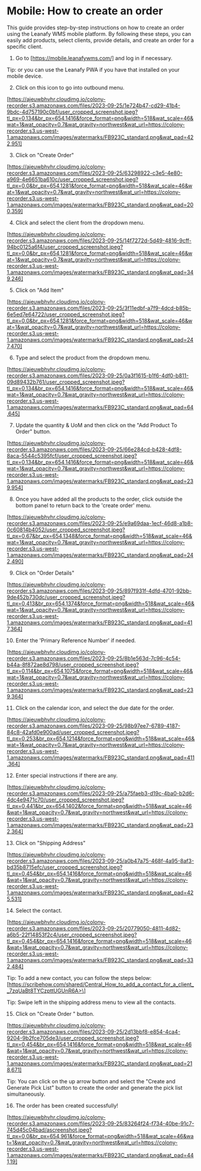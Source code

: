 # Mobile: How to create an order

This guide provides step-by-step instructions on how to create an order using the Leanafy WMS mobile platform. By following these steps, you can easily add products, select clients, provide details, and create an order for a specific client.

1. Go to [https://mobile.leanafywms.com/] and log in if necessary.


Tip: or you can use the Leanafy PWA if you have that installed on your mobile device.


2. Click on this icon to go into outbound menu.

[https://ajeuwbhvhr.cloudimg.io/colony-recorder.s3.amazonaws.com/files/2023-09-25/1e724b47-cd29-41b4-9bdc-4d757190c0bf/user_cropped_screenshot.jpeg?tl_px=0,134&br_px=654,1416&force_format=png&width=518&wat_scale=46&wat=1&wat_opacity=0.7&wat_gravity=northwest&wat_url=https://colony-recorder.s3.us-west-1.amazonaws.com/images/watermarks/FB923C_standard.png&wat_pad=422,951]


3. Click on "Create Order"

[https://ajeuwbhvhr.cloudimg.io/colony-recorder.s3.amazonaws.com/files/2023-09-25/63298922-c3e5-4e80-a969-4e6651ba610c/user_cropped_screenshot.jpeg?tl_px=0,0&br_px=654,1281&force_format=png&width=518&wat_scale=46&wat=1&wat_opacity=0.7&wat_gravity=northwest&wat_url=https://colony-recorder.s3.us-west-1.amazonaws.com/images/watermarks/FB923C_standard.png&wat_pad=200,359]


4. Click and select the client from the dropdown menu.

[https://ajeuwbhvhr.cloudimg.io/colony-recorder.s3.amazonaws.com/files/2023-09-25/14f7272d-5d49-4816-9cff-94bc0125a6f4/user_cropped_screenshot.jpeg?tl_px=0,0&br_px=654,1281&force_format=png&width=518&wat_scale=46&wat=1&wat_opacity=0.7&wat_gravity=northwest&wat_url=https://colony-recorder.s3.us-west-1.amazonaws.com/images/watermarks/FB923C_standard.png&wat_pad=349,246]


5. Click on "Add Item"

[https://ajeuwbhvhr.cloudimg.io/colony-recorder.s3.amazonaws.com/files/2023-09-25/3f11edbf-a7f9-4dcd-b85b-6e5ed7e64722/user_cropped_screenshot.jpeg?tl_px=0,0&br_px=654,1281&force_format=png&width=518&wat_scale=46&wat=1&wat_opacity=0.7&wat_gravity=northwest&wat_url=https://colony-recorder.s3.us-west-1.amazonaws.com/images/watermarks/FB923C_standard.png&wat_pad=247,470]


6. Type and select the product from the dropdown menu.

[https://ajeuwbhvhr.cloudimg.io/colony-recorder.s3.amazonaws.com/files/2023-09-25/0a3f1615-b1f6-4df0-b811-09d89432b761/user_cropped_screenshot.jpeg?tl_px=0,134&br_px=654,1416&force_format=png&width=518&wat_scale=46&wat=1&wat_opacity=0.7&wat_gravity=northwest&wat_url=https://colony-recorder.s3.us-west-1.amazonaws.com/images/watermarks/FB923C_standard.png&wat_pad=64,645]


7. Update the quantity & UoM and then click on the "Add Product To Order" button.

[https://ajeuwbhvhr.cloudimg.io/colony-recorder.s3.amazonaws.com/files/2023-09-25/66e284cd-b428-4df8-8aca-5544c5395fcf/user_cropped_screenshot.jpeg?tl_px=0,134&br_px=654,1416&force_format=png&width=518&wat_scale=46&wat=1&wat_opacity=0.7&wat_gravity=northwest&wat_url=https://colony-recorder.s3.us-west-1.amazonaws.com/images/watermarks/FB923C_standard.png&wat_pad=239,954]


8. Once you have added all the products to the order, click outside the bottom panel to return back to the 'create order' menu.

[https://ajeuwbhvhr.cloudimg.io/colony-recorder.s3.amazonaws.com/files/2023-09-25/e9a69daa-1ecf-46d8-a1b8-0c60814b4052/user_cropped_screenshot.jpeg?tl_px=0,67&br_px=654,1348&force_format=png&width=518&wat_scale=46&wat=1&wat_opacity=0.7&wat_gravity=northwest&wat_url=https://colony-recorder.s3.us-west-1.amazonaws.com/images/watermarks/FB923C_standard.png&wat_pad=242,490]


9. Click on "Order Details"

[https://ajeuwbhvhr.cloudimg.io/colony-recorder.s3.amazonaws.com/files/2023-09-25/897f931f-4dfd-4701-92bb-9de452b730dc/user_cropped_screenshot.jpeg?tl_px=0,413&br_px=654,1374&force_format=png&width=518&wat_scale=46&wat=1&wat_opacity=0.7&wat_gravity=northwest&wat_url=https://colony-recorder.s3.us-west-1.amazonaws.com/images/watermarks/FB923C_standard.png&wat_pad=417,364]


10. Enter the 'Primary Reference Number' if needed.

[https://ajeuwbhvhr.cloudimg.io/colony-recorder.s3.amazonaws.com/files/2023-09-25/8b1e563d-7c96-4c54-b44a-8f872ae8d798/user_cropped_screenshot.jpeg?tl_px=0,114&br_px=654,1075&force_format=png&width=518&wat_scale=46&wat=1&wat_opacity=0.7&wat_gravity=northwest&wat_url=https://colony-recorder.s3.us-west-1.amazonaws.com/images/watermarks/FB923C_standard.png&wat_pad=239,364]


11. Click on the calendar icon, and select the due date for the order.

[https://ajeuwbhvhr.cloudimg.io/colony-recorder.s3.amazonaws.com/files/2023-09-25/98b97ee7-6789-4187-84c8-42afd0e900ad/user_cropped_screenshot.jpeg?tl_px=0,253&br_px=654,1214&force_format=png&width=518&wat_scale=46&wat=1&wat_opacity=0.7&wat_gravity=northwest&wat_url=https://colony-recorder.s3.us-west-1.amazonaws.com/images/watermarks/FB923C_standard.png&wat_pad=411,364]


12. Enter special instructions if there are any.

[https://ajeuwbhvhr.cloudimg.io/colony-recorder.s3.amazonaws.com/files/2023-09-25/a75faeb3-d19c-4ba0-b2d6-4dc4e9471c70/user_cropped_screenshot.jpeg?tl_px=0,441&br_px=654,1402&force_format=png&width=518&wat_scale=46&wat=1&wat_opacity=0.7&wat_gravity=northwest&wat_url=https://colony-recorder.s3.us-west-1.amazonaws.com/images/watermarks/FB923C_standard.png&wat_pad=232,364]


13. Click on "Shipping Address"

[https://ajeuwbhvhr.cloudimg.io/colony-recorder.s3.amazonaws.com/files/2023-09-25/a0b47a75-468f-4a95-8af3-bd35b8715efc/user_cropped_screenshot.jpeg?tl_px=0,454&br_px=654,1416&force_format=png&width=518&wat_scale=46&wat=1&wat_opacity=0.7&wat_gravity=northwest&wat_url=https://colony-recorder.s3.us-west-1.amazonaws.com/images/watermarks/FB923C_standard.png&wat_pad=425,531]


14. Select the contact.

[https://ajeuwbhvhr.cloudimg.io/colony-recorder.s3.amazonaws.com/files/2023-09-25/20779050-4811-4d82-a6b5-22f14853f2c4/user_cropped_screenshot.jpeg?tl_px=0,454&br_px=654,1416&force_format=png&width=518&wat_scale=46&wat=1&wat_opacity=0.7&wat_gravity=northwest&wat_url=https://colony-recorder.s3.us-west-1.amazonaws.com/images/watermarks/FB923C_standard.png&wat_pad=332,484]


Tip: To add a new contact, you can follow the steps below:
[https://scribehow.com/shared/Central_How_to_add_a_contact_for_a_client__7zqUaBt8TYCzpttUGUnR6A>\]


Tip: Swipe left in the shipping address menu to view all the contacts.


15. Click on "Create Order " button.

[https://ajeuwbhvhr.cloudimg.io/colony-recorder.s3.amazonaws.com/files/2023-09-25/2d13bbf8-e854-4ca4-9204-9b2fce705de3/user_cropped_screenshot.jpeg?tl_px=0,454&br_px=654,1416&force_format=png&width=518&wat_scale=46&wat=1&wat_opacity=0.7&wat_gravity=northwest&wat_url=https://colony-recorder.s3.us-west-1.amazonaws.com/images/watermarks/FB923C_standard.png&wat_pad=218,671]


Tip: You can click on the up arrow button and select the "Create and Generate Pick List" button to create the order and generate the pick list simultaneously.


16. The order has been created successfully!

[https://ajeuwbhvhr.cloudimg.io/colony-recorder.s3.amazonaws.com/files/2023-09-25/83264f24-f734-40be-91c7-745d45c04bad/ascreenshot.jpeg?tl_px=0,0&br_px=654,961&force_format=png&width=518&wat_scale=46&wat=1&wat_opacity=0.7&wat_gravity=northwest&wat_url=https://colony-recorder.s3.us-west-1.amazonaws.com/images/watermarks/FB923C_standard.png&wat_pad=441,19]